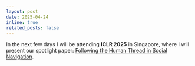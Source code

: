 ```yaml
---
layout: post
date: 2025-04-24
inline: true
related_posts: false
---
```


In the next few days I will be attending **ICLR 2025** in Singapore, where I will present our spotlight paper: [Following the Human Thread in Social Navigation](https://arxiv.org/abs/2404.11327).
